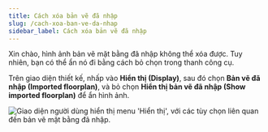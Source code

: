 ```yaml
---
title: Cách xóa bản vẽ đã nhập
slug: /cach-xoa-ban-ve-da-nhap
sidebar_label: Cách xóa bản vẽ đã nhập
---
```


Xin chào, hình ảnh bản vẽ mặt bằng đã nhập không thể xóa được. Tuy nhiên, bạn có thể ẩn nó đi bằng cách bỏ chọn trong thanh công cụ.

Trên giao diện thiết kế, nhấp vào **Hiển thị (Display)**, sau đó chọn **Bản vẽ đã nhập (Imported floorplan)**, và bỏ chọn **Hiển thị bản vẽ đã nhập (Show imported floorplan)** để ẩn hình ảnh.

![Giao diện người dùng hiển thị menu 'Hiển thị', với các tùy chọn liên quan đến bản vẽ mặt bằng đã nhập.](https://storage.googleapis.com/jegavn_kb/images/4d8e137a-f874-471d-a352-6fe27662c594.png)